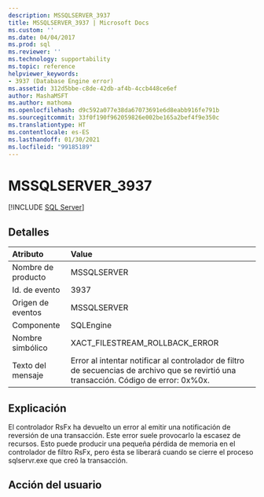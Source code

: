 ```yaml
---
description: MSSQLSERVER_3937
title: MSSQLSERVER_3937 | Microsoft Docs
ms.custom: ''
ms.date: 04/04/2017
ms.prod: sql
ms.reviewer: ''
ms.technology: supportability
ms.topic: reference
helpviewer_keywords:
- 3937 (Database Engine error)
ms.assetid: 312d5bbe-c8de-42db-af4b-4ccb448ce6ef
author: MashaMSFT
ms.author: mathoma
ms.openlocfilehash: d9c592a077e38da67073691e6d8eabb916fe791b
ms.sourcegitcommit: 33f0f190f962059826e002be165a2bef4f9e350c
ms.translationtype: HT
ms.contentlocale: es-ES
ms.lasthandoff: 01/30/2021
ms.locfileid: "99185189"
---
```

# <a name="mssqlserver_3937"></a>MSSQLSERVER_3937
 [!INCLUDE [SQL Server](../../includes/applies-to-version/sqlserver.md)]
  
## <a name="details"></a>Detalles  
  
| Atributo | Value |  
| :-------- | :---- |  
|Nombre de producto|MSSQLSERVER|  
|Id. de evento|3937|  
|Origen de eventos|MSSQLSERVER|  
|Componente|SQLEngine|  
|Nombre simbólico|XACT_FILESTREAM_ROLLBACK_ERROR|  
|Texto del mensaje|Error al intentar notificar al controlador de filtro de secuencias de archivo que se revirtió una transacción. Código de error: 0x%0x.|  
  
## <a name="explanation"></a>Explicación  
El controlador RsFx ha devuelto un error al emitir una notificación de reversión de una transacción. Este error suele provocarlo la escasez de recursos. Esto puede producir una pequeña pérdida de memoria en el controlador de filtro RsFx, pero ésta se liberará cuando se cierre el proceso sqlservr.exe que creó la transacción.  
  
## <a name="user-action"></a>Acción del usuario  
